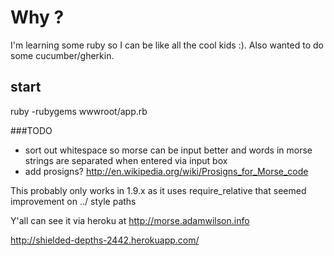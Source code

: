 Why ?
====

I'm learning some ruby so I can be like all the cool kids :). Also wanted to do some cucumber/gherkin.

start 
-----
ruby -rubygems wwwroot/app.rb

###TODO
* sort out whitespace so morse can be input better and words in morse strings are separated when entered via input box
* add prosigns? http://en.wikipedia.org/wiki/Prosigns_for_Morse_code

This probably only works in 1.9.x as it uses require_relative that seemed improvement on ../ style paths

Y'all can see it via heroku at http://morse.adamwilson.info

http://shielded-depths-2442.herokuapp.com/
